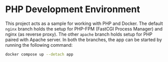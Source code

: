 # PHP Development Environment

This project acts as a sample for working with PHP and Docker. The default `nginx` branch holds the setup for PHP-FPM (FastCGI Process Manager) and nginx (as reverse proxy). The other `apache` branch holds setup for PHP paired with Apache server. In both the branches, the app can be started by running the following command:

```bash
docker compose up --detach app
```
